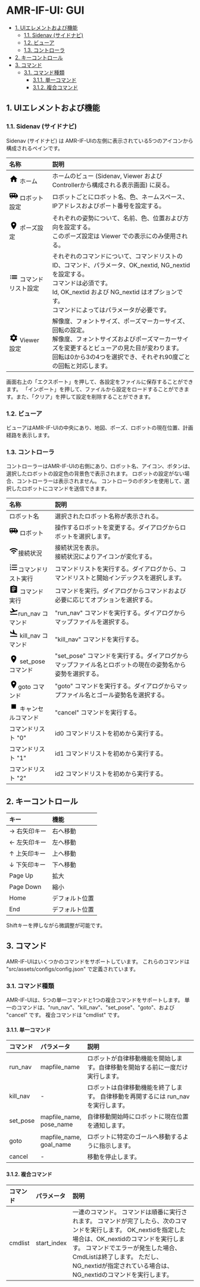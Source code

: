 # AMR-IF-UI: GUI
<!-- TOC -->

- [1. UIエレメントおよび機能](#1-uiエレメントおよび機能)
    - [1.1. Sidenav (サイドナビ)](#11-sidenav-サイドナビ)
    - [1.2. ビューア](#12-ビューア)
    - [1.3. コントローラ](#13-コントローラ)
- [2. キーコントロール](#2-キーコントロール)
- [3. コマンド](#3-コマンド)
    - [3.1. コマンド種類](#31-コマンド種類)
        - [3.1.1. 単一コマンド](#311-単一コマンド)
        - [3.1.2. 複合コマンド](#312-複合コマンド)

<!-- /TOC -->
## 1. UIエレメントおよび機能

### 1.1. Sidenav (サイドナビ)

Sidenav (サイドナビ) は AMR-IF-UIの左側に表示されている5つのアイコンから構成されるペインです。

| 名称 | 説明 |
|:---|:---|
| <svg xmlns="http://www.w3.org/2000/svg" height="24px" viewBox="0 0 24 24" width="24px" fill="#000000"><path d="M0 0h24v24H0z" fill="none"/><path d="M10 20v-6h4v6h5v-8h3L12 3 2 12h3v8z"/></svg> ホーム | ホームのビュー (Sidenav, Viewer および Controllerから構成される表示画面) に戻る。|
| <svg xmlns="http://www.w3.org/2000/svg" height="24px" viewBox="0 0 24 24" width="24px" fill="#000000"><path d="M0 0h24v24H0z" fill="none"/><path d="M17 5H3c-1.1 0-2 .89-2 2v9h2c0 1.65 1.34 3 3 3s3-1.35 3-3h5.5c0 1.65 1.34 3 3 3s3-1.35 3-3H23v-5l-6-6zM3 11V7h4v4H3zm3 6.5c-.83 0-1.5-.67-1.5-1.5s.67-1.5 1.5-1.5 1.5.67 1.5 1.5-.67 1.5-1.5 1.5zm7-6.5H9V7h4v4zm4.5 6.5c-.83 0-1.5-.67-1.5-1.5s.67-1.5 1.5-1.5 1.5.67 1.5 1.5-.67 1.5-1.5 1.5zM15 11V7h1l4 4h-5z"/></svg> ロボット設定 | ロボットごとにロボット名、色、ネームスペース、IPアドレスおよびポート番号を設定する。|
|<svg xmlns="http://www.w3.org/2000/svg" height="24px" viewBox="0 0 24 24" width="24px" fill="#000000"><path d="M0 0h24v24H0z" fill="none"/><path d="M12 2C8.13 2 5 5.13 5 9c0 5.25 7 13 7 13s7-7.75 7-13c0-3.87-3.13-7-7-7zm0 9.5c-1.38 0-2.5-1.12-2.5-2.5s1.12-2.5 2.5-2.5 2.5 1.12 2.5 2.5-1.12 2.5-2.5 2.5z"/></svg> ポーズ設定 | それぞれの姿勢について、名前、色、位置および方向を設定する。<br> このポーズ設定は Viewer での表示にのみ使用される。|
|<svg xmlns="http://www.w3.org/2000/svg" height="24px" viewBox="0 0 24 24" width="24px" fill="#000000"><path d="M0 0h24v24H0z" fill="none"/><path d="M3 13h2v-2H3v2zm0 4h2v-2H3v2zm0-8h2V7H3v2zm4 4h14v-2H7v2zm0 4h14v-2H7v2zM7 7v2h14V7H7z"/></svg> コマンドリスト設定 | それぞれのコマンドについて、コマンドリストのID、コマンド、パラメータ、OK_nextid, NG_nextidを設定する。<br>コマンドは必須です。 <br>Id, OK_nextid および NG_nextid はオプションです。<br>コマンドによってはパラメータが必要です。|
|<svg xmlns="http://www.w3.org/2000/svg" enable-background="new 0 0 24 24" height="24px" viewBox="0 0 24 24" width="24px" fill="#000000"><g><path d="M0,0h24v24H0V0z" fill="none"/><path d="M19.14,12.94c0.04-0.3,0.06-0.61,0.06-0.94c0-0.32-0.02-0.64-0.07-0.94l2.03-1.58c0.18-0.14,0.23-0.41,0.12-0.61 l-1.92-3.32c-0.12-0.22-0.37-0.29-0.59-0.22l-2.39,0.96c-0.5-0.38-1.03-0.7-1.62-0.94L14.4,2.81c-0.04-0.24-0.24-0.41-0.48-0.41 h-3.84c-0.24,0-0.43,0.17-0.47,0.41L9.25,5.35C8.66,5.59,8.12,5.92,7.63,6.29L5.24,5.33c-0.22-0.08-0.47,0-0.59,0.22L2.74,8.87 C2.62,9.08,2.66,9.34,2.86,9.48l2.03,1.58C4.84,11.36,4.8,11.69,4.8,12s0.02,0.64,0.07,0.94l-2.03,1.58 c-0.18,0.14-0.23,0.41-0.12,0.61l1.92,3.32c0.12,0.22,0.37,0.29,0.59,0.22l2.39-0.96c0.5,0.38,1.03,0.7,1.62,0.94l0.36,2.54 c0.05,0.24,0.24,0.41,0.48,0.41h3.84c0.24,0,0.44-0.17,0.47-0.41l0.36-2.54c0.59-0.24,1.13-0.56,1.62-0.94l2.39,0.96 c0.22,0.08,0.47,0,0.59-0.22l1.92-3.32c0.12-0.22,0.07-0.47-0.12-0.61L19.14,12.94z M12,15.6c-1.98,0-3.6-1.62-3.6-3.6 s1.62-3.6,3.6-3.6s3.6,1.62,3.6,3.6S13.98,15.6,12,15.6z"/></g></svg> Viewer 設定 | 解像度、フォントサイズ、ポーズマーカーサイズ、回転の設定。<br>解像度、フォントサイズおよびポーズマーカーサイズを変更するとビューアの見た目が変わります。<br> 回転は0から3の4つを選択でき、それぞれ90度ごとの回転と対応します。|

画面右上の「エクスポート」を押して、各設定をファイルに保存することができます。
「インポート」を押して、ファイルから設定をロードすることができます。また、「クリア」を押して設定を削除することができます。


### 1.2. ビューア

ビューアはAMR-IF-UIの中央にあり、地図、ポーズ、ロボットの現在位置、計画経路を表示します。

### 1.3. コントローラ

コントローラーはAMR-IF-UIの右側にあり、ロボット名、アイコン、ボタンは、選択したロボットの設定色の背景色で表示されます。
ロボットの設定がない場合、コントローラーは表示されません。
コントローラのボタンを使用して、選択したロボットにコマンドを送信できます。


| 名称 | 説明 |
|:---|:---|
| ロボット名 | 選択されたロボット名称が表示される。|
| <svg xmlns="http://www.w3.org/2000/svg" height="24px" viewBox="0 0 24 24" width="24px" fill="#000000"><path d="M0 0h24v24H0z" fill="none"/><path d="M17 5H3c-1.1 0-2 .89-2 2v9h2c0 1.65 1.34 3 3 3s3-1.35 3-3h5.5c0 1.65 1.34 3 3 3s3-1.35 3-3H23v-5l-6-6zM3 11V7h4v4H3zm3 6.5c-.83 0-1.5-.67-1.5-1.5s.67-1.5 1.5-1.5 1.5.67 1.5 1.5-.67 1.5-1.5 1.5zm7-6.5H9V7h4v4zm4.5 6.5c-.83 0-1.5-.67-1.5-1.5s.67-1.5 1.5-1.5 1.5.67 1.5 1.5-.67 1.5-1.5 1.5zM15 11V7h1l4 4h-5z"/></svg> ロボット | 操作するロボットを変更する。ダイアログからロボットを選択します。 |
| <svg xmlns="http://www.w3.org/2000/svg" height="24px" viewBox="0 0 24 24" width="24px" fill="#000000"><path d="M0 0h24v24H0z" fill="none"/><path d="M1 9l2 2c4.97-4.97 13.03-4.97 18 0l2-2C16.93 2.93 7.08 2.93 1 9zm8 8l3 3 3-3c-1.65-1.66-4.34-1.66-6 0zm-4-4l2 2c2.76-2.76 7.24-2.76 10 0l2-2C15.14 9.14 8.87 9.14 5 13z"/></svg>接続状況 | 接続状況を表示。 <br>接続状況によりアイコンが変化する。|
| <svg xmlns="http://www.w3.org/2000/svg" height="24px" viewBox="0 0 24 24" width="24px" fill="#000000"><path d="M0 0h24v24H0z" fill="none"/><path d="M2 17h2v.5H3v1h1v.5H2v1h3v-4H2v1zm1-9h1V4H2v1h1v3zm-1 3h1.8L2 13.1v.9h3v-1H3.2L5 10.9V10H2v1zm5-6v2h14V5H7zm0 14h14v-2H7v2zm0-6h14v-2H7v2z"/></svg>コマンドリスト実行 | コマンドリストを実行する。ダイアログから、コマンドリストと開始インデックスを選択します。|
| <svg xmlns="http://www.w3.org/2000/svg" height="24px" viewBox="0 0 24 24" width="24px" fill="#000000"><path d="M0 0h24v24H0z" fill="none"/><path d="M19 3h-4.18C14.4 1.84 13.3 1 12 1c-1.3 0-2.4.84-2.82 2H5c-1.1 0-2 .9-2 2v14c0 1.1.9 2 2 2h14c1.1 0 2-.9 2-2V5c0-1.1-.9-2-2-2zm-7 0c.55 0 1 .45 1 1s-.45 1-1 1-1-.45-1-1 .45-1 1-1zm2 14H7v-2h7v2zm3-4H7v-2h10v2zm0-4H7V7h10v2z"/></svg> コマンド実行 | コマンドを実行。ダイアログからコマンドおよび必要に応じてオプションを選択する。|
| <svg xmlns="http://www.w3.org/2000/svg" enable-background="new 0 0 24 24" height="24px" viewBox="0 0 24 24" width="24px" fill="#000000"><g><rect fill="none" height="24" width="24"/></g><g><g><g><path d="M2.5,19h19v2h-19V19z M22.07,9.64c-0.21-0.8-1.04-1.28-1.84-1.06L14.92,10l-6.9-6.43L6.09,4.08l4.14,7.17l-4.97,1.33 l-1.97-1.54l-1.45,0.39l2.59,4.49c0,0,7.12-1.9,16.57-4.43C21.81,11.26,22.28,10.44,22.07,9.64z"/></g></g></g></svg>run_nav コマンド | "run_nav" コマンドを実行する。ダイアログからマップファイルを選択する。|
| <svg xmlns="http://www.w3.org/2000/svg" enable-background="new 0 0 24 24" height="24px" viewBox="0 0 24 24" width="24px" fill="#000000"><g><rect fill="none" height="24" width="24"/></g><g><g><g><path d="M2.5,19h19v2h-19V19z M19.34,15.85c0.8,0.21,1.62-0.26,1.84-1.06c0.21-0.8-0.26-1.62-1.06-1.84l-5.31-1.42l-2.76-9.02 L10.12,2v8.28L5.15,8.95L4.22,6.63L2.77,6.24v5.17L19.34,15.85z"/></g></g></g></svg> kill_nav コマンド | "kill_nav" コマンドを実行する。|
| <svg xmlns="http://www.w3.org/2000/svg" height="24px" viewBox="0 0 24 24" width="24px" fill="#000000"><path d="M0 0h24v24H0z" fill="none"/><path d="M12 2C8.13 2 5 5.13 5 9c0 5.25 7 13 7 13s7-7.75 7-13c0-3.87-3.13-7-7-7zm0 9.5c-1.38 0-2.5-1.12-2.5-2.5s1.12-2.5 2.5-2.5 2.5 1.12 2.5 2.5-1.12 2.5-2.5 2.5z"/></svg> set_pose コマンド | "set_pose" コマンドを実行する。ダイアログからマップファイル名とロボットの現在の姿勢名から姿勢を選択する。|
| <svg xmlns="http://www.w3.org/2000/svg" height="24px" viewBox="0 0 24 24" width="24px" fill="#000000"><path d="M0 0h24v24H0z" fill="none"/><path d="M12 2C8.13 2 5 5.13 5 9c0 5.25 7 13 7 13s7-7.75 7-13c0-3.87-3.13-7-7-7zm0 9.5c-1.38 0-2.5-1.12-2.5-2.5s1.12-2.5 2.5-2.5 2.5 1.12 2.5 2.5-1.12 2.5-2.5 2.5z"/></svg>goto コマンド | "goto" コマンドを実行する。ダイアログからマップファイル名とゴール姿勢名を選択する。|
| <svg xmlns="http://www.w3.org/2000/svg" height="24px" viewBox="0 0 24 24" width="24px" fill="#000000"><path d="M0 0h24v24H0z" fill="none"/><path d="M6 6h12v12H6z"/></svg> キャンセルコマンド | "cancel" コマンドを実行する。 |
| コマンドリスト "0" | id0 コマンドリストを初めから実行する。|
| コマンドリスト "1" | id1 コマンドリストを初めから実行する。|
| コマンドリスト "2" | id2 コマンドリストを初めから実行する。|


## 2. キーコントロール

| キー | 機能 |
|:---|:---|
| → 右矢印キー | 右へ移動 |
| ← 左矢印キー | 左へ移動 |
| ↑ 上矢印キー | 上へ移動 |
| ↓ 下矢印キー | 下へ移動 |
| Page Up    | 拡大 |
| Page Down  | 縮小 |
| Home | デフォルト位置 |
| End | デフォルト位置 |

Shiftキーを押しながら微調整が可能です。


## 3. コマンド

AMR-IF-UIはいくつかのコマンドをサポートしています。
これらのコマンドは "src/assets/configs/config.json" で定義されています。


### 3.1. コマンド種類

AMR-IF-UIは、5つの単一コマンドと1つの複合コマンドをサポートします。
単一のコマンドは、"run_nav"、"kill_nav"、"set_pose"、"goto"、および "cancel" です。 複合コマンドは "cmdlist" です。


#### 3.1.1. 単一コマンド

| コマンド | パラメータ | 説明 |
|:---|:---|:---|
| run_nav | mapfile_name | ロボットが自律移動機能を開始します。自律移動を開始する前に一度だけ実行します。|
| kill_nav | - | ロボットは自律移動機能を終了します。 自律移動を再開するには run_nav を実行します。 |
| set_pose | mapfile_name, <br>pose_name | 自律移動開始時にロボットに現在位置を通知します。|
| goto | mapfile_name, <br>goal_name | ロボットに特定のゴールへ移動するように指示します。|
| cancel | - | 移動を停止します。|

#### 3.1.2. 複合コマンド

| コマンド | パラメータ | 説明 |
|:---|:---|:---|
| cmdlist | start_index | 一連のコマンド。 コマンドは順番に実行されます。 コマンドが完了したら、次のコマンドを実行します。 OK_nextidを指定した場合は、OK_nextidのコマンドを実行します。 コマンドでエラーが発生した場合、CmdListは終了します。 ただし、NG_nextidが指定されている場合は、NG_nextidのコマンドを実行します。 |
